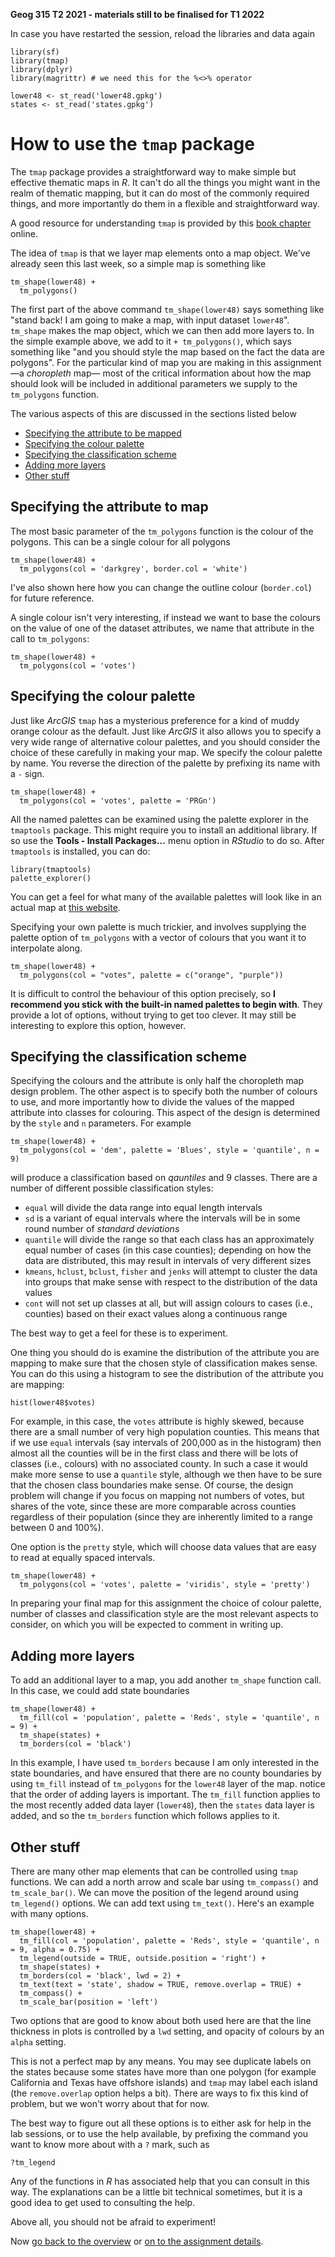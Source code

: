 **Geog 315 T2 2021 - materials still to be finalised for T1 2022**

In case you have restarted the session, reload the libraries and data again

```{r}
library(sf)
library(tmap)
library(dplyr)
library(magrittr) # we need this for the %<>% operator

lower48 <- st_read('lower48.gpkg')
states <- st_read('states.gpkg')
```

# How to use the `tmap` package
The `tmap` package provides a straightforward way to make simple but effective thematic maps in *R*. It can't do all the things you might want in the realm of thematic mapping, but it can do most of the commonly required things, and more importantly do them in a flexible and straightforward way.

A good resource for understanding `tmap` is provided by this [book chapter](https://geocompr.robinlovelace.net/adv-map.html) online.

The idea of `tmap` is that we layer map elements onto a map object. We've already seen this last week, so a simple map is something like

```{r}
tm_shape(lower48) +
  tm_polygons()
```

The first part of the above command `tm_shape(lower48)` says something like "stand back! I am going to make a map, with input dataset `lower48`". `tm_shape` makes the map object, which we can then add more layers to. In the simple example above, we add to it `+ tm_polygons()`, which says something like "and you should style the map based on the fact the data are polygons". For the particular kind of map you are making in this assignment&mdash;a *choropleth* map&mdash; most of the critical information about how the map should look will be included in additional parameters we supply to the `tm_polygons` function.

The various aspects of this are discussed in the sections listed below
+ [Specifying the attribute to be mapped](#specifying-the-attribute-to-map)
+ [Specifying the colour palette](#specifying-the-colour-palette)
+ [Specifying the classification scheme](#specifying-the-classification-scheme)
+ [Adding more layers](#adding-more-layers)
+ [Other stuff](#other-stuff)

## Specifying the attribute to map
The most basic parameter of the `tm_polygons` function is the colour of the polygons. This can be a single colour for all polygons

```{r}
tm_shape(lower48) +
  tm_polygons(col = 'darkgrey', border.col = 'white')
```

I've also shown here how you can change the outline colour (`border.col`) for future reference.

A single colour isn't very interesting, if instead we want to base the colours on the value of one of the dataset attributes, we name that attribute in the call to `tm_polygons`:

```{r}
tm_shape(lower48) +
  tm_polygons(col = 'votes')
```

## Specifying the colour palette
Just like *ArcGIS* `tmap` has a mysterious preference for a kind of muddy orange colour as the default. Just like *ArcGIS* it also allows you to specify a very wide range of alternative colour palettes, and you should consider the choice of these carefully in making your map. We specify the colour palette by name. You reverse the direction of the palette by prefixing its name with a `-` sign.

```{r}
tm_shape(lower48) +
  tm_polygons(col = 'votes', palette = 'PRGn')
```

All the named palettes can be examined using the palette explorer in the `tmaptools` package. This might require you to install an additional library. If so use the **Tools - Install Packages...** menu option in *RStudio* to do so. After `tmaptools` is installed, you can do:

```{r}
library(tmaptools)
palette_explorer()
```

You can get a feel for what many of the available palettes will look like in an actual map at [this website](http://colorbrewer2.org).

Specifying your own palette is much trickier, and involves supplying the palette option of `tm_polygons` with a vector of colours that you want it to interpolate along.

```{r}
tm_shape(lower48) +
  tm_polygons(col = "votes", palette = c("orange", "purple"))
```

It is difficult to control the behaviour of this option precisely, so **I recommend you stick with the built-in named palettes to begin with**. They provide a lot of options, without trying to get too clever. It may still be interesting to explore this option, however.

## Specifying the classification scheme
Specifying the colours and the attribute is only half the choropleth map design problem. The other aspect is to specify both the number of colours to use, and more importantly how to divide the values of the mapped attribute into classes for colouring. This aspect of the design is determined by the `style` and `n` parameters. For example

```{r}
tm_shape(lower48) +
  tm_polygons(col = 'dem', palette = 'Blues', style = 'quantile', n = 9)
```

will produce a classification based on *qauntiles* and 9 classes. There are a number of different possible classification styles:

+ `equal` will divide the data range into equal length intervals
+ `sd` is a variant of equal intervals where the intervals will be in some round number of *standard deviations*
+ `quantile` will divide the range so that each class has an approximately equal number of cases (in this case counties); depending on how the data are distributed, this may result in intervals of very different sizes
+ `kmeans`, `hclust`, `bclust`, `fisher` and `jenks` will attempt to cluster the data into groups that make sense with respect to the distribution of the data values
+ `cont` will not set up classes at all, but will assign colours to cases (i.e., counties) based on their exact values along a continuous range

The best way to get a feel for these is to experiment.

One thing you should do is examine the distribution of the attribute you are mapping to make sure that the chosen style of classification makes sense. You can do this using a histogram to see the distribution of the attribute you are mapping:

```{r}
hist(lower48$votes)
```

For example, in this case, the `votes` attribute is highly skewed, because there are a small number of very high population counties. This means that if we use `equal` intervals (say intervals of 200,000 as in the histogram) then almost all the counties will be in the first class and there will be lots of classes (i.e., colours) with no associated county. In such a case it would make more sense to use a `quantile` style, although we then have to be sure that the chosen class boundaries make sense. Of course, the design problem will change if you focus on mapping not numbers of votes, but shares of the vote, since these are more comparable across counties regardless of their population (since they are inherently limited to a range between 0 and 100%).

One option is the `pretty` style, which will choose data values that are easy to read at equally spaced intervals.

```{r}
tm_shape(lower48) +
  tm_polygons(col = 'votes', palette = 'viridis', style = 'pretty')
```

In preparing your final map for this assignment the choice of colour palette, number of classes and classification style are the most relevant aspects to consider, on which you will be expected to comment in writing up.

## Adding more layers
To add an additional layer to a map, you add another `tm_shape` function call. In this case, we could add state boundaries

```{r}
tm_shape(lower48) +
  tm_fill(col = 'population', palette = 'Reds', style = 'quantile', n = 9) +
  tm_shape(states) +
  tm_borders(col = 'black')
```

In this example, I have used `tm_borders` because I am only interested in the state boundaries, and have ensured that there are no county boundaries by using `tm_fill` instead of `tm_polygons` for the `lower48` layer of the map. notice that the order of adding layers is important. The `tm_fill` function applies to the most recently added data layer (`lower48`), then the `states` data layer is added, and so the `tm_borders` function which follows applies to it.

## Other stuff
There are many other map elements that can be controlled using `tmap` functions. We can add a north arrow and scale bar using `tm_compass()` and `tm_scale_bar()`. We can move the position of the legend around using `tm_legend()` options. We can add text using `tm_text()`. Here's an example with many options.

```{r}
tm_shape(lower48) +
  tm_fill(col = 'population', palette = 'Reds', style = 'quantile', n = 9, alpha = 0.75) +
  tm_legend(outside = TRUE, outside.position = 'right') +
  tm_shape(states) +
  tm_borders(col = 'black', lwd = 2) +
  tm_text(text = 'state', shadow = TRUE, remove.overlap = TRUE) +
  tm_compass() +
  tm_scale_bar(position = 'left')
```

Two options that are good to know about both used here are that the line thickness in plots is controlled by a `lwd` setting, and opacity of colours by an `alpha` setting.

This is not a perfect map by any means. You may see duplicate labels on the states because some states have more than one polygon (for example California and Texas have offshore islands) and `tmap` may label each island (the `remove.overlap` option helps a bit). There are ways to fix this kind of problem, but we won't worry about that for now.

The best way to figure out all these options is to either ask for help in the lab sessions, or to use the help available, by prefixing the command you want to know more about with a `?` mark, such as

```{r}
?tm_legend
```

Any of the functions in *R* has associated help that you can consult in this way. The explanations can be a little bit technical sometimes, but it is a good idea to get used to consulting the help.

Above all, you should not be afraid to experiment!

Now [go back to the overview](README.md) or [on to the assignment details](making-maps-in-R-04-assignment.md).
